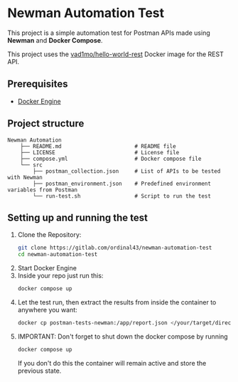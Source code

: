 # Newman Automation Test

This project is a simple automation test for Postman APIs made using **Newman** and **Docker Compose**.

This project uses the [vad1mo/hello-world-rest](https://hub.docker.com/r/vad1mo/hello-world-rest) Docker image for the REST API.

## Prerequisites

- [Docker Engine](https://docs.docker.com/engine/install/)

## Project structure

```
Newman Automation
    ├── README.md                       # README file
    ├── LICENSE                         # License file
    ├── compose.yml                     # Docker compose file
    └── src
        ├── postman_collection.json     # List of APIs to be tested with Newman
        ├── postman_environment.json    # Predefined environment variables from Postman
        └── run-test.sh                 # Script to run the test
```

## Setting up and running the test

1. Clone the Repository:
    ```bash
    git clone https://gitlab.com/ordinal43/newman-automation-test
    cd newman-automation-test
    ```
2. Start Docker Engine
3. Inside your repo just run this:
    ```bash
    docker compose up
    ```
4. Let the test run, then extract the results from inside the container to anywhere you want:
    ```bash
    docker cp postman-tests-newman:/app/report.json </your/target/directory>/report.json
    ```
5. IMPORTANT: Don't forget to shut down the docker compose by running
    ```bash
    docker compose up
    ```
   If you don't do this the container will remain active and store the previous state.